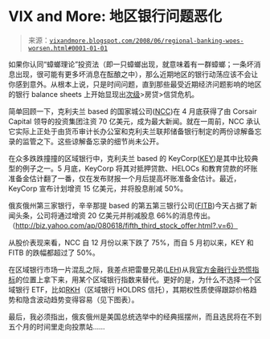 <!--yml

分类：未分类

date: 2024-05-18 18:34:10

-->

# VIX and More: 地区银行问题恶化

> 来源：[`vixandmore.blogspot.com/2008/06/regional-banking-woes-worsen.html#0001-01-01`](http://vixandmore.blogspot.com/2008/06/regional-banking-woes-worsen.html#0001-01-01)

如果你认同“蟑螂理论”投资法（即一只蟑螂出现，就意味着有一群蟑螂；一条坏消息出现，很可能有更多坏消息在酝酿之中），那么近期地区的银行动荡应该不会让你感到意外。从根本上说，只是时间问题，直到那些最受近期经济问题影响的地区的银行 balance sheets 上开始显现出[次级](http://vixandmore.blogspot.com/search/label/subprime%20mortgage)>房贷>信贷危机。

简单回顾一下，克利夫兰 based 的国家城公司([NCC](http://finance.google.com/finance?q=ncc))在 4 月底获得了由 Corsair Capital 领导的投资集团注资 70 亿美元，成为最大新闻。就在一周前，NCC 承认它实际上正处于由货币审计长办公室和克利夫兰联邦储备银行制定的两份谅解备忘录的监管之下。这些谅解备忘录的细节尚未公开。

在众多跌跌撞撞的区域银行中，克利夫兰 based 的 KeyCorp([KEY](http://finance.google.com/finance?q=key))是其中比较典型的例子之一。5 月底，KeyCorp 将其对抵押贷款、HELOCs 和教育贷款的坏账准备金估计翻了一番，仅在发布财报一个月后提高坏账准备金估计。最近，KeyCorp 宣布计划增资 15 亿美元，并将股息削减 50%。

俄亥俄州第三家银行，辛辛那提 based 的第五第三银行公司([FITB](http://finance.google.com/finance?q=fitb))今天占据了新闻头条，公司将通过增资 20 亿美元并削减股息 66%的消息传出。（http://biz.yahoo.com/ap/080618/fifth_third_stock_offer.html?.v=6）

从股价表现来看，NCC 自 12 月份以来下跌了 75%，而自 5 月初以来，KEY 和 FITB 的跌幅都超过了 50%。

在区域银行市场一片混乱之际，我差点把雷曼兄弟([LEH](http://vixandmore.blogspot.com/search/label/LEH))从我[官方金融行业恐慌指标](http://vixandmore.blogspot.com/2008/06/lehvix.html)的位置上拿下来，用某个区域银行指数来替代。更好的是，为什么不选择一个区域银行 ETF，比如[RKH](http://finance.google.com/finance?q=rkh)（区域银行 HOLDRS 信托），其期权性质使得跟踪价格趋势和隐含波动趋势变得容易（见下图表）。

最后，我必须指出，俄亥俄州是美国总统选举中的经典摇摆州，而且选民将在不到五个月的时间里走向投票站……
